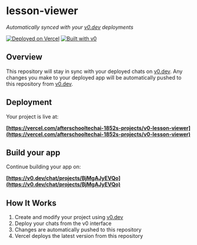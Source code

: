 # lesson-viewer

*Automatically synced with your [v0.dev](https://v0.dev) deployments*

[![Deployed on Vercel](https://img.shields.io/badge/Deployed%20on-Vercel-black?style=for-the-badge&logo=vercel)](https://vercel.com/afterschooltechai-1852s-projects/v0-lesson-viewer)
[![Built with v0](https://img.shields.io/badge/Built%20with-v0.dev-black?style=for-the-badge)](https://v0.dev/chat/projects/BjMgAJyEVQo)

## Overview

This repository will stay in sync with your deployed chats on [v0.dev](https://v0.dev).
Any changes you make to your deployed app will be automatically pushed to this repository from [v0.dev](https://v0.dev).

## Deployment

Your project is live at:

**[https://vercel.com/afterschooltechai-1852s-projects/v0-lesson-viewer](https://vercel.com/afterschooltechai-1852s-projects/v0-lesson-viewer)**

## Build your app

Continue building your app on:

**[https://v0.dev/chat/projects/BjMgAJyEVQo](https://v0.dev/chat/projects/BjMgAJyEVQo)**

## How It Works

1. Create and modify your project using [v0.dev](https://v0.dev)
2. Deploy your chats from the v0 interface
3. Changes are automatically pushed to this repository
4. Vercel deploys the latest version from this repository